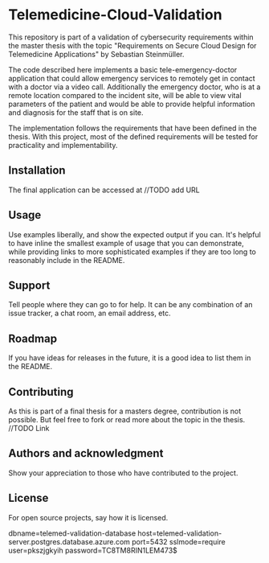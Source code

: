 # Telemedicine-Cloud-Validation
This repository is part of a validation of cybersecurity requirements
within the master thesis with the topic "Requirements on Secure Cloud Design
for Telemedicine Applications" by Sebastian Steinmüller.

The code described here implements a basic tele-emergency-doctor
application that could allow emergency services to remotely get in
contact with a doctor via a video call. Additionally the emergency
doctor, who is at a remote location compared to the incident site, will
be able to view vital parameters of the patient and would be able to
provide helpful information and diagnosis for the staff that is on site. 

The implementation follows the requirements that have been defined in
the thesis. With this project, most of the defined requirements will be
tested for practicality and implementability.

## Installation
The final application can be accessed at //TODO add URL

## Usage
Use examples liberally, and show the expected output if you can. It's helpful to have inline the smallest example of usage that you can demonstrate, while providing links to more sophisticated examples if they are too long to reasonably include in the README.

## Support
Tell people where they can go to for help. It can be any combination of an issue tracker, a chat room, an email address, etc.

## Roadmap
If you have ideas for releases in the future, it is a good idea to list them in the README.

## Contributing
As this is part of a final thesis for a masters degree, contribution is
not possible. But feel free to fork or read more about the topic in the
thesis. //TODO Link  

## Authors and acknowledgment
Show your appreciation to those who have contributed to the project.

## License
For open source projects, say how it is licensed.


dbname=telemed-validation-database host=telemed-validation-server.postgres.database.azure.com port=5432 sslmode=require user=pkszjgkyih password=TC8TM8RIN1LEM473$